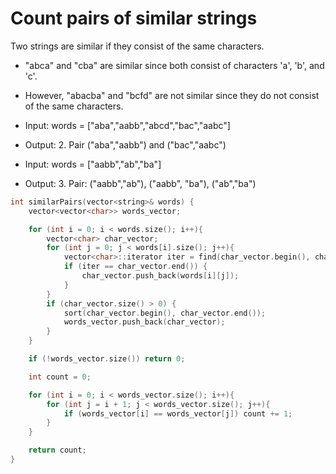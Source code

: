 # Count pairs of similar strings

Two strings are similar if they consist of the same characters.

* "abca" and "cba" are similar since both consist of characters 'a', 'b', and 'c'.
* However, "abacba" and "bcfd" are not similar since they do not consist of the same characters.

* Input: words = ["aba","aabb","abcd","bac","aabc"]
* Output: 2. Pair ("aba","aabb") and ("bac","aabc")

* Input: words = ["aabb","ab","ba"]
* Output: 3. Pair: ("aabb","ab"), ("aabb", "ba"), ("ab","ba")

```cpp
int similarPairs(vector<string>& words) {
    vector<vector<char>> words_vector;

    for (int i = 0; i < words.size(); i++){
        vector<char> char_vector;
        for (int j = 0; j < words[i].size(); j++){
            vector<char>::iterator iter = find(char_vector.begin(), char_vector.end(), words[i][j]);
            if (iter == char_vector.end()) {
                char_vector.push_back(words[i][j]);
            }
        }
        if (char_vector.size() > 0) {
            sort(char_vector.begin(), char_vector.end());
            words_vector.push_back(char_vector);
        }
    }

    if (!words_vector.size()) return 0;

    int count = 0;

    for (int i = 0; i < words_vector.size(); i++){
        for (int j = i + 1; j < words_vector.size(); j++){
            if (words_vector[i] == words_vector[j]) count += 1;
        }
    }

    return count;
}
```
